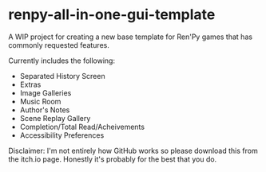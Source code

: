 # renpy-all-in-one-gui-template
A WIP project for creating a new base template for Ren'Py games that has commonly requested features.

Currently includes the following:
- Separated History Screen
- Extras
- Image Galleries
- Music Room
- Author's Notes
- Scene Replay Gallery
- Completion/Total Read/Acheivements
- Accessibility Preferences

Disclaimer: I'm not entirely how GitHub works so please download this from the itch.io page.
Honestly it's probably for the best that you do.

